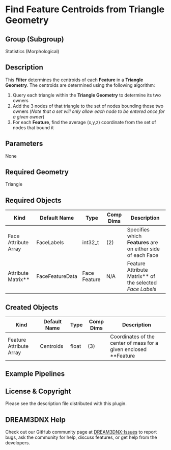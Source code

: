 # Find Feature Centroids from Triangle Geometry

## Group (Subgroup)

Statistics (Morphological)

## Description

This **Filter** determines the centroids of each **Feature** in a **Triangle Geometry**. The centroids are determined
using the following algorithm:

1. Query each triangle within the **Triangle Geometry** to determine its two owners
2. Add the 3 nodes of that triangle to the set of nodes bounding those two owners (*Note that a set will only allow each
   node to be entered once for a given owner*)
3. For each **Feature**, find the average (x,y,z) coordinate from the set of nodes that bound it

## Parameters

None

## Required Geometry

Triangle

## Required Objects

| Kind                     | Default Name    | Type         | Comp Dims | Description                                                      |
|--------------------------|-----------------|--------------|-------------|------------------------------------------------------------------|
| Face Attribute Array | FaceLabels      | int32_t      | (2)                  | Specifies which **Features** are on either side of each Face |
| Attribute Matrix**     | FaceFeatureData | Face Feature | N/A                  | Feature Attribute Matrix** of the selected *Face Labels*       |

## Created Objects

| Kind                        | Default Name | Type  | Comp Dims | Description                                                        |
|-----------------------------|--------------|-------|-------------|--------------------------------------------------------------------|
| Feature Attribute Array | Centroids    | float | (3)                  | Coordinates of the center of mass for a given enclosed **Feature |

## Example Pipelines

## License & Copyright

Please see the description file distributed with this plugin.

## DREAM3DNX Help

Check out our GitHub community page at [DREAM3DNX-Issues](https://github.com/BlueQuartzSoftware/DREAM3DNX-Issues) to report bugs, ask the community for help, discuss features, or get help from the developers.
